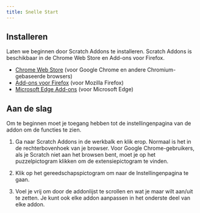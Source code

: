 ```yaml
---
title: Snelle Start
---
```


## Installeren

Laten we beginnen door Scratch Addons te installeren. Scratch Addons is beschikbaar in de Chrome Web Store en Add-ons voor Firefox.

- [Chrome Web Store](https://chrome.google.com/webstore/detail/fbeffbjdlemaoicjdapfpikkikjoneco) (voor Google Chrome en andere Chromium-gebaseerde browsers)  
- [Add-ons voor Firefox](https://addons.mozilla.org/firefox/addon/scratch-messaging-extension/) (voor Mozilla Firefox)  
- [Microsoft Edge Add-ons](https://microsoftedge.microsoft.com/addons/detail/iliepgjnemckemgnledoipfiilhajdjj) (voor Microsoft Edge)  

## Aan de slag

Om te beginnen moet je toegang hebben tot de instellingenpagina van de addon om de functies te zien.

<!-- TODO: Add pictures -->

1. Ga naar Scratch Addons in de werkbalk en klik erop.
   Normaal is het in de rechterbovenhoek van je browser. Voor Google Chrome-gebruikers, als je Scratch niet aan het browsen bent, moet je op het puzzelpictogram klikken om de extensiepictogram te vinden.

2. Klik op het gereedschapspictogram om naar de Instellingenpagina te gaan.

3. Voel je vrij om door de addonlijst te scrollen en wat je maar wilt aan/uit te zetten.
   Je kunt ook elke addon aanpassen in het onderste deel van elke addon.
